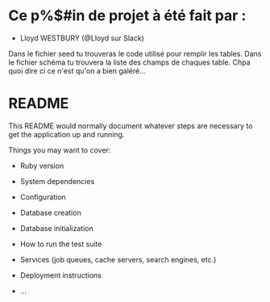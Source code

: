 # Ce p%$#in de projet à été fait par :
- Lloyd WESTBURY (@Lloyd sur Slack)

Dans le fichier seed tu trouveras le code utilisé pour remplir les tables.
Dans le fichier schéma tu trouvera la liste des champs de chaques table.
Chpa quoi dire ci ce n'est qu'on a bien galéré...


# README

This README would normally document whatever steps are necessary to get the
application up and running.

Things you may want to cover:

* Ruby version

* System dependencies

* Configuration

* Database creation

* Database initialization

* How to run the test suite

* Services (job queues, cache servers, search engines, etc.)

* Deployment instructions

* ...

